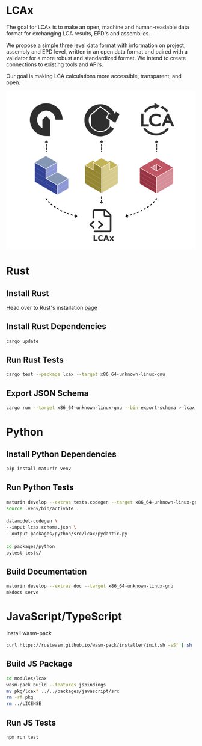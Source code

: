 # LCAx

The goal for LCAx is to make an open, machine and human-readable data format for exchanging LCA results,
EPD's and assemblies.

We propose a simple three level data format with information on project, assembly and EPD level,
written in an open data format and paired with a validator for a more robust and standardized format.
We intend to create connections to existing tools and API’s.

Our goal is making LCA calculations more accessible, transparent, and open.

![LCAx](./docs/assets/benchmark.png)

# Rust

## Install Rust
Head over to Rust's installation [page](https://www.rust-lang.org/tools/install)

## Install Rust Dependencies
```bash
cargo update
```

## Run Rust Tests

```bash
cargo test --package lcax --target x86_64-unknown-linux-gnu
```

## Export JSON Schema
```bash
cargo run --target x86_64-unknown-linux-gnu --bin export-schema > lcax.schema.json
```

# Python

## Install Python Dependencies
```bash
pip install maturin venv
```

## Run Python Tests

```bash
maturin develop --extras tests,codegen --target x86_64-unknown-linux-gnu
source .venv/bin/activate .

datamodel-codegen \
--input lcax.schema.json \
--output packages/python/src/lcax/pydantic.py
          
cd packages/python
pytest tests/
```

## Build Documentation

```bash
maturin develop --extras doc --target x86_64-unknown-linux-gnu
mkdocs serve
```

# JavaScript/TypeScript
Install wasm-pack
```bash
curl https://rustwasm.github.io/wasm-pack/installer/init.sh -sSf | sh
```

## Build JS Package

```bash
cd modules/lcax
wasm-pack build --features jsbindings
mv pkg/lcax* ../../packages/javascript/src
rm -rf pkg
rm ../LICENSE
```

## Run JS Tests
```bash
npm run test
```